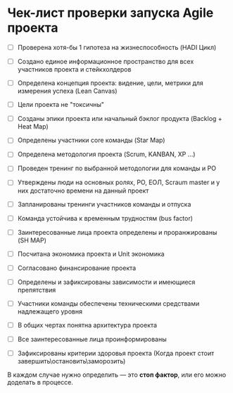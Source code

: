 # Чек-лист проверки запуска Agile проекта 

- [ ] Проверена хотя-бы 1 гипотеза на жизнеспособность (HADI Цикл) 
- [ ] Создано единое информационное пространство для всех участников проекта и стейкхолдеров
- [ ] Определена концепция проекта: видение, цели, метрики для измерения успеха (Lean Canvas)
- [ ] Цели проекта не "токсичны"
- [ ] Созданы эпики проекта или начальный бэклог продукта (Backlog + Heat Map)
- [ ] Определены участники core команды (Star Map)
- [ ] Определена методология проекта (Scrum, KANBAN, XP ...)
- [ ] Проведен тренинг по выбранной методологии для команды и PO
- [ ] Утверждены люди на основных ролях, PO, ЕОЛ, Scraum master и у них достаточно времени на данный проект 
- [ ] Запланированы тренинги участников команды и отпуска 
- [ ] Команда устойчива к временным трудностям (bus factor)
- [ ] Заинтересованные лица проекта определены и проранжированы (SH MAP)
- [ ] Посчитана экономика проекта и Unit экономика
- [ ] Согласовано финансирование проекта
- [ ] Определены и зафиксированы зависимости и имеющиеся препятствия
- [ ] Участники команды обеспечены техническими средствами надлежащего уровня 
- [ ] В общих чертах понятна архитектура проекта 
- [ ] Все заинтересованные лица проинформированы
- [ ] Зафиксированы критерии здоровья проекта (Когда проект стоит завершить\остановить\заморозить)


В каждом случае нужно определить — это **стоп фактор**, или его можно доделать в процессе.
